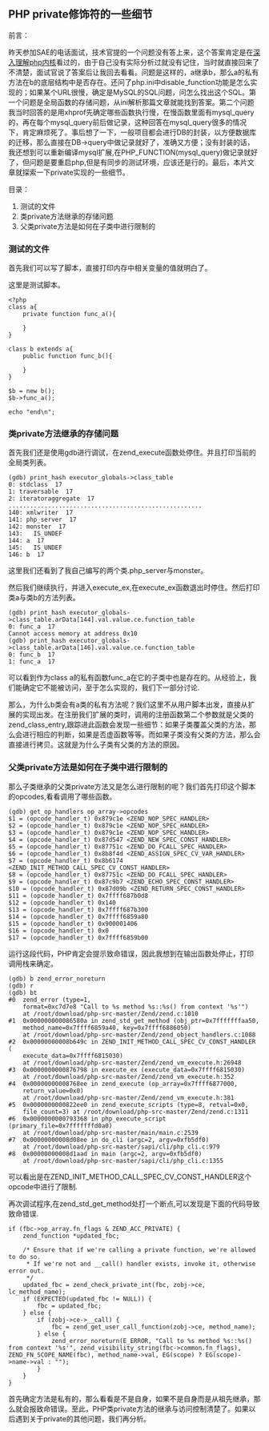 ## PHP private修饰符的一些细节 ##

前言：

昨天参加SAE的电话面试，技术官提的一个问题没有答上来，这个答案肯定是在[深入理解php内核](http://php-internals.com/book/?p=chapt05/05-03-class-visibility)看过的，由于自己没有实际分析过就没有记住，当时就直接回来了不清楚，面试官说了答案后让我回去看看。问题是这样的，a继承b，那么a的私有方法在b的底层结构中是否存在。还问了php.ini中disable\_function功能是怎么实现的；如果某个URL很慢，确定是MySQL的SQL问题，问怎么找出这个SQL。第一个问题是全局函数的存储问题，从ini解析那篇文章就能找到答案。第二个问题我当时回答的是用xhprof先确定哪些函数执行慢，在慢函数里面有mysql\_query的，再在每个mysql\_query前后做记录，这种回答在mysql\_query很多的情况下，肯定麻烦死了。事后想了一下，一般项目都会进行DB的封装，以方便数据库的迁移，那么直接在DB->query中做记录就好了，准确又方便；没有封装的话，我还想到可以重新编译mysql扩展,在PHP\_FUNCTION(mysql\_query)做记录就好了，但问题是要重启php,但是有同步的测试环境，应该还是行的。最后，本片文章就探索一下private实现的一些细节。

目录：

1. 测试的文件
2. 类private方法继承的存储问题
3. 父类private方法是如何在子类中进行限制的


### 测试的文件 ###

首先我们可以写了脚本，直接打印内存中相关变量的值就明白了。

这里是测试脚本。

	<?php
	class a{
		private function func_a(){
		
		}
	}
	
	class b extends a{
		public function func_b(){
		
		}
	}
	
	$b = new b();
	$b->func_a();

	echo "end\n";

### 类private方法继承的存储问题 ###

首先我们还是使用gdb进行调试，在zend_execute函数处停住。并且打印当前的全局类列表。

	(gdb) print_hash executor_globals->class_table
	0: stdclass  17
	1: traversable  17
	2: iteratoraggregate  17
	......................................................
	140: xmlwriter  17
	141: php_server  17
	142: monster  17
	143:   IS_UNDEF
	144: a  17
	145:   IS_UNDEF
	146: b  17

这里我们还看到了我自己编写的两个类.php\_server与monster。

然后我们继续执行，并进入execute_ex,在execute_ex函数退出时停住。然后打印类a与类b的方法列表。

	(gdb) print_hash executor_globals->class_table.arData[144].val.value.ce.function_table
	0: func_a  17
	Cannot access memory at address 0x10
	(gdb) print_hash executor_globals->class_table.arData[146].val.value.ce.function_table
	0: func_b  17
	1: func_a  17

可以看到作为class a的私有函数func_a在它的子类中也是存在的。从经验上，我们能确定它不能被访问，至于怎么实现的，我们下一部分讨论.

那么，为什么b类会有a类的私有方法呢？我们这里不从用户脚本出发，直接从扩展的实现出发。在注册我们扩展的类时，调用的注册函数第二个参数就是父类的zend\_class\_entry,跟踪进此函数会发现一些细节：如果子类覆盖父类的方法，那么会进行相应的判断，如果是否虚函数等等。而如果子类没有父类的方法，那么会直接进行拷贝。这就是为什么子类有父类的方法的原因。

### 父类private方法是如何在子类中进行限制的 ###


那么子类继承的父类private方法又是怎么进行限制的呢？我们首先打印这个脚本的opcodes,看看调用了哪些函数。

	(gdb) get_op_handlers op_array->opcodes
	$1 = (opcode_handler_t) 0x879c1e <ZEND_NOP_SPEC_HANDLER>
	$2 = (opcode_handler_t) 0x879c1e <ZEND_NOP_SPEC_HANDLER>
	$3 = (opcode_handler_t) 0x879c1e <ZEND_NOP_SPEC_HANDLER>
	$4 = (opcode_handler_t) 0x87d547 <ZEND_NEW_SPEC_CONST_HANDLER>
	$5 = (opcode_handler_t) 0x87751c <ZEND_DO_FCALL_SPEC_HANDLER>
	$6 = (opcode_handler_t) 0x8b8f4d <ZEND_ASSIGN_SPEC_CV_VAR_HANDLER>
	$7 = (opcode_handler_t) 0x8b6174 <ZEND_INIT_METHOD_CALL_SPEC_CV_CONST_HANDLER>
	$8 = (opcode_handler_t) 0x87751c <ZEND_DO_FCALL_SPEC_HANDLER>
	$9 = (opcode_handler_t) 0x87c9b7 <ZEND_ECHO_SPEC_CONST_HANDLER>
	$10 = (opcode_handler_t) 0x87d09b <ZEND_RETURN_SPEC_CONST_HANDLER>
	$11 = (opcode_handler_t) 0x7ffff687b0d8
	$12 = (opcode_handler_t) 0x140
	$13 = (opcode_handler_t) 0x7ffff687b300
	$14 = (opcode_handler_t) 0x7ffff6859a80
	$15 = (opcode_handler_t) 0x900001406
	$16 = (opcode_handler_t) 0x0
	$17 = (opcode_handler_t) 0x7ffff6859b00

运行这段代码，PHP肯定会提示致命错误，因此我想到在输出函数处停止，打印调用栈来确定。

	(gdb) b zend_error_noreturn
	(gdb) r
	(gdb) bt
	#0  zend_error (type=1, 
	    format=0xc7d7e8 "Call to %s method %s::%s() from context '%s'")
	    at /root/download/php-src-master/Zend/zend.c:1010
	#1  0x000000000086580a in zend_std_get_method (obj_ptr=0x7fffffffaa50, 
	    method_name=0x7ffff6859a40, key=0x7ffff6886050)
	    at /root/download/php-src-master/Zend/zend_object_handlers.c:1088
	#2  0x00000000008b649c in ZEND_INIT_METHOD_CALL_SPEC_CV_CONST_HANDLER (
	    execute_data=0x7ffff6815030)
	    at /root/download/php-src-master/Zend/zend_vm_execute.h:26948
	#3  0x0000000000876798 in execute_ex (execute_data=0x7ffff6815030)
	    at /root/download/php-src-master/Zend/zend_vm_execute.h:352
	#4  0x00000000008768ee in zend_execute (op_array=0x7ffff6877000, 
	    return_value=0x0)
	    at /root/download/php-src-master/Zend/zend_vm_execute.h:381
	#5  0x0000000000822ee0 in zend_execute_scripts (type=8, retval=0x0, 
	    file_count=3) at /root/download/php-src-master/Zend/zend.c:1311
	#6  0x0000000000793368 in php_execute_script (primary_file=0x7fffffffd0a0)
	    at /root/download/php-src-master/main/main.c:2539
	#7  0x00000000008d08ee in do_cli (argc=2, argv=0xfb5df0)
	    at /root/download/php-src-master/sapi/cli/php_cli.c:979
	#8  0x00000000008d1aad in main (argc=2, argv=0xfb5df0)
	    at /root/download/php-src-master/sapi/cli/php_cli.c:1355


可以看出是在ZEND_INIT_METHOD_CALL_SPEC_CV_CONST_HANDLER这个opcode中进行了限制.

再次调试程序,在zend_std_get_method处打一个断点,可以发现是下面的代码导致致命错误.

	if (fbc->op_array.fn_flags & ZEND_ACC_PRIVATE) {
		zend_function *updated_fbc;
	
		/* Ensure that if we're calling a private function, we're allowed to do so.
		 * If we're not and __call() handler exists, invoke it, otherwise error out.
		 */
		updated_fbc = zend_check_private_int(fbc, zobj->ce, lc_method_name);
		if (EXPECTED(updated_fbc != NULL)) {
			fbc = updated_fbc;
		} else {
			if (zobj->ce->__call) {
				fbc = zend_get_user_call_function(zobj->ce, method_name);
			} else {
				zend_error_noreturn(E_ERROR, "Call to %s method %s::%s() from context '%s'", zend_visibility_string(fbc->common.fn_flags), ZEND_FN_SCOPE_NAME(fbc), method_name->val, EG(scope) ? EG(scope)->name->val : "");
			}
		}
	}

首先确定方法是私有的，那么看看是不是自身，如果不是自身而是从祖先继承，那么就会报致命错误。至此，PHP类private方法的继承与访问控制清楚了。如果以后遇到关于private的其他问题，我们再分析。